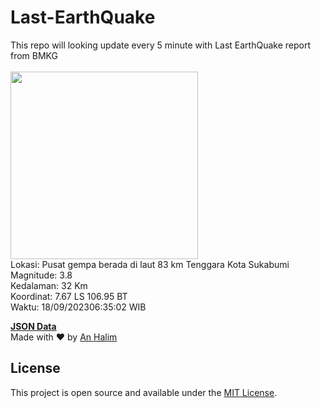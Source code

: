 # Last-EarthQuake
This repo will looking update every 5 minute with Last EarthQuake report from BMKG
<br>
<br>
<img src="https://static.bmkg.go.id/20230918063502.mmi.jpg" width="300"/>
<br>
Lokasi: Pusat gempa berada di laut 83 km Tenggara Kota Sukabumi <br>
Magnitude: 3.8 <br>
Kedalaman: 32 Km <br>
Koordinat: 7.67 LS 106.95 BT <br>
Waktu: 18/09/202306:35:02 WIB <br>

<a href="./data/data.json">**JSON Data**</a>
<br>
Made with ❤️ by <a href="https://github.com/an-halim">An Halim</a>
## License

This project is open source and available under the [MIT License](LICENSE).

